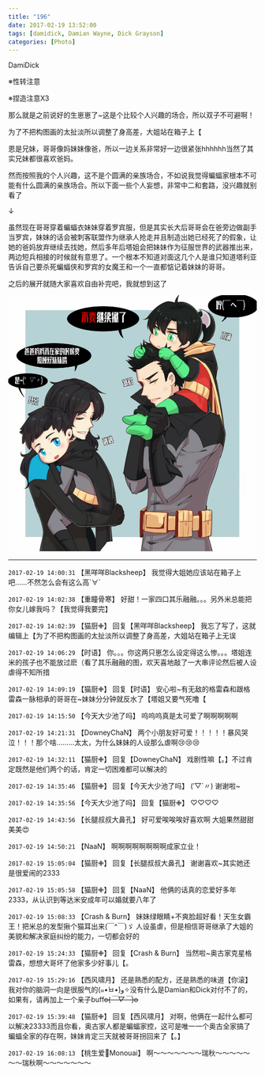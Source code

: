 ```yaml
---
title: "196"
date: 2017-02-19 13:52:00
tags: [damidick, Damian Wayne, Dick Grayson]
categories: [Photo]
---
```


<p>DamiDick</p> 
<p>※性转注意</p> 
<p>※捏造注意X3</p> 
<p>那么就是之前说好的生崽崽了~这是个比较个人兴趣的场合，所以双子不可避啊！</p> 
<p>为了不把构图画的太扯淡所以调整了身高差，大姐站在箱子上【<br /></p> 
<p>恩是兄妹，哥哥像妈妹妹像爸，所以一边关系非常好一边很紧张hhhhhh当然了其实兄妹都很喜欢爸妈。</p> 
<p>然而按照我的个人兴趣，这不是个圆满的亲族场合，不如说我觉得蝙蝠家根本不可能有什么圆满的亲族场合。所以下面一些个人妄想，非常中二和套路，没兴趣就别看了</p> 
<p>↓</p> 
<p>虽然现在哥哥穿着蝙蝠衣妹妹穿着罗宾服，但是其实长大后哥哥会在爸旁边做副手当罗宾，妹妹的话会被刺客联盟作为继承人抢走并且制造出她已经死了的假象，让她的爸妈放弃继续去找她，然后多年后塔姐会把妹妹作为征服世界的武器推出来，两边短兵相接的时候就有意思了。一个根本不知道对面这几个人是谁只知道塔利亚告诉自己要杀死蝙蝠侠和罗宾的女魔王和一个一直都惦记着妹妹的哥哥。</p> 
<p>之后的展开就随大家喜欢自由补完吧，我就想到这了</p>

![](https://raw.githubusercontent.com/alicewish/meowchain247/master/img_cVZNdzJtQk9JV2ZrWnlXdE9iTFlSNG1iRDZ6Wk9pSnA3dXMxK3puT0x2WHNISVlJMXJROTNBPT0.jpg)

---

`2017-02-19 14:00:31` 【黑咩咩Blacksheep】 我觉得大姐她应该站在箱子上吧……不然怎么会有这么高´∀`

`2017-02-19 14:02:38` 【重瞳骨寒】 好甜！一家四口其乐融融。。。另外米总能把你女儿嫁我吗？【我觉得我要完】

`2017-02-19 14:02:39` 【猫厨✙】 回复【黑咩咩Blacksheep】 我忘了写了，这就编辑上【为了不把构图画的太扯淡所以调整了身高差，大姐站在箱子上无误

`2017-02-19 14:06:29` 【时语】 你。。。你这两只崽怎么设定得这么惨。。。塔姐连米的孩子也不能放过麽（看了其乐融融的图，欢天喜地敲了一大串评论然后被人设虐得不知所措

`2017-02-19 14:09:19` 【猫厨✙】 回复【时语】 安心啦~有无敌的格雷森和跟格雷森一脉相承的哥哥在~妹妹分分钟就反水了【塔姐又要气死噜【

`2017-02-19 14:15:50` 【今天大少池了吗】 呜呜呜真是太可爱了啊啊啊啊啊

`2017-02-19 14:21:31` 【DowneyChaN】 两个小朋友好可爱！！！！！暴风哭泣！！！那个啥………太太，为什么妹妹的人设那么虐啊😢😢😢

`2017-02-19 14:32:11` 【猫厨✙】 回复【DowneyChaN】 戏剧性嘛【。】不过肯定既然是他们两个的话，肯定一切困难都可以解决的

`2017-02-19 14:35:46` 【猫厨✙】 回复【今天大少池了吗】 (′▽`〃) 谢谢啦~

`2017-02-19 14:35:56` 【今天大少池了吗】 回复【猫厨✙】 ♡♡♡♡

`2017-02-19 14:43:56` 【长腿叔叔大鼻孔】 好可爱唉唉唉好喜欢啊 大姐果然甜甜美美😍

`2017-02-19 14:50:21` 【NaaN】 啊啊啊啊啊啊啊啊成家立业！

`2017-02-19 15:05:04` 【猫厨✙】 回复【长腿叔叔大鼻孔】 谢谢喜欢~其实她还是很爱闹的2333

`2017-02-19 15:05:58` 【猫厨✙】 回复【NaaN】 他俩的话真的恋爱好多年2333，从认识到等达米安成年可以婚就要八年了

`2017-02-19 15:08:33` 【Crash & Burn】 妹妹绿眼睛+不爽脸超好看！天生女霸王！把米总的发型揪个猫耳出来(￣^￣)ゞ 人设虽虐，但是相信哥哥继承了大姐的美貌和解决家庭纠纷的能力，一切都会好的

`2017-02-19 15:24:33` 【猫厨✙】 回复【Crash & Burn】 当然啦~奥古家克星格雷森，想想大哥坏了他家多少好事儿【。

`2017-02-19 15:29:16` 【西风啸月】 还是熟悉的配方，还是熟悉的味道【你滚】我对你的脑洞一向是很服气的(๑•̀ㅂ•́)و✧没有什么是Damian和Dick对付不了的，如果有，请再加上一个亲子buff~~~~o(*￣▽￣*)o~~~~

`2017-02-19 15:39:48` 【猫厨✙】 回复【西风啸月】 对啊，他俩在一起什么都可以解决23333而且你看，奥古家人都是蝙蝠家控，这可是唯一一个奥古全家搞了蝙蝠全家的存在啊，妹妹肯定三天就被哥哥拐回来了【。】

`2017-02-19 16:08:13` 【桃生爱🍑Monouai】 啊～～～～～～～瑞秋～～～～～～～瑞秋啊～～～～～～～
